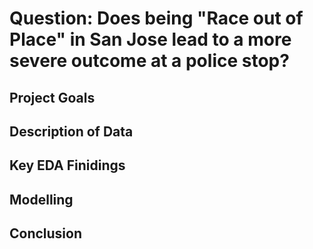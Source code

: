 # Question: Does being "Race out of Place" in San Jose lead to a more severe outcome at a police stop? 

## Project Goals

## Description of Data

## Key EDA Finidings

## Modelling

## Conclusion

